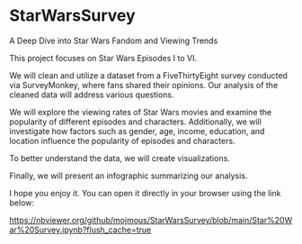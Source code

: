 # StarWarsSurvey
A Deep Dive into Star Wars Fandom and Viewing Trends

This project focuses on Star Wars Episodes I to VI.

We will clean and utilize a dataset from a FiveThirtyEight survey conducted via SurveyMonkey, where fans shared their opinions. Our analysis of the cleaned data will address various questions.

We will explore the viewing rates of Star Wars movies and examine the popularity of different episodes and characters. Additionally, we will investigate how factors such as gender, age, income, education, and location influence the popularity of episodes and characters.

To better understand the data, we will create visualizations.

Finally, we will present an infographic summarizing our analysis.

I hope you enjoy it. You can open it directly in your browser using the link below:

https://nbviewer.org/github/mojmous/StarWarsSurvey/blob/main/Star%20War%20Survey.ipynb?flush_cache=true
